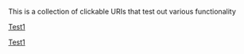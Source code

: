 This is a collection of clickable URIs that test out various functionality

[Test1](obsidian://z2k-templates?cmd=New)

[Test1](obsidian://z2k-templates?action=New&vault=testing-vault&templatepath=Templates/Test1.md)
